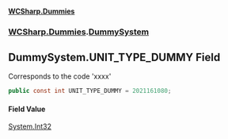 #### [WCSharp.Dummies](index.md 'index')
### [WCSharp.Dummies](WCSharp.Dummies.md 'WCSharp.Dummies').[DummySystem](WCSharp.Dummies.DummySystem.md 'WCSharp.Dummies.DummySystem')

## DummySystem.UNIT_TYPE_DUMMY Field

Corresponds to the code 'xxxx'

```csharp
public const int UNIT_TYPE_DUMMY = 2021161080;
```

#### Field Value
[System.Int32](https://docs.microsoft.com/en-us/dotnet/api/System.Int32 'System.Int32')